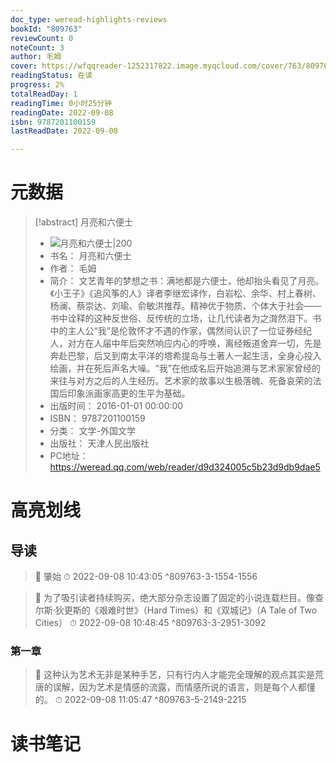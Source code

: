 ```yaml
---
doc_type: weread-highlights-reviews
bookId: "809763"
reviewCount: 0
noteCount: 3
author: 毛姆
cover: https://wfqqreader-1252317822.image.myqcloud.com/cover/763/809763/t7_809763.jpg
readingStatus: 在读
progress: 2%
totalReadDay: 1
readingTime: 0小时25分钟
readingDate: 2022-09-08
isbn: 9787201100159
lastReadDate: 2022-09-08

---
```

# 元数据
> [!abstract] 月亮和六便士
> - ![ 月亮和六便士|200](https://wfqqreader-1252317822.image.myqcloud.com/cover/763/809763/t7_809763.jpg)
> - 书名： 月亮和六便士
> - 作者： 毛姆
> - 简介： 文艺青年的梦想之书：满地都是六便士，他却抬头看见了月亮。《小王子》《追风筝的人》译者李继宏译作，白岩松、余华、村上春树、杨澜、蔡崇达、刘瑜、俞敏洪推荐。精神优于物质、个体大于社会——书中诠释的这种反世俗、反传统的立场，让几代读者为之潸然泪下。书中的主人公“我”是伦敦怀才不遇的作家，偶然间认识了一位证券经纪人，对方在人届中年后突然响应内心的呼唤，离经叛道舍弃一切，先是奔赴巴黎，后又到南太平洋的塔希提岛与土著人一起生活，全身心投入绘画，并在死后声名大噪。“我”在他成名后开始追溯与艺术家家曾经的来往与对方之后的人生经历。艺术家的故事以生极落魄、死备哀荣的法国后印象派画家高更的生平为基础。
> - 出版时间： 2016-01-01 00:00:00
> - ISBN： 9787201100159
> - 分类： 文学-外国文学
> - 出版社： 天津人民出版社
> - PC地址：https://weread.qq.com/web/reader/d9d324005c5b23d9db9dae5

# 高亮划线

## 导读

> 📌 肇始 
> ⏱ 2022-09-08 10:43:05 ^809763-3-1554-1556

> 📌 为了吸引读者持续购买，绝大部分杂志设置了固定的小说连载栏目。像查尔斯·狄更斯的《艰难时世》（Hard Times）和《双城记》（A Tale of Two Cities） 
> ⏱ 2022-09-08 10:48:45 ^809763-3-2951-3092

### 第一章

> 📌 这种认为艺术无非是某种手艺，只有行内人才能完全理解的观点其实是荒唐的误解，因为艺术是情感的流露，而情感所说的语言，则是每个人都懂的。 
> ⏱ 2022-09-08 11:05:47 ^809763-5-2149-2215

# 读书笔记
